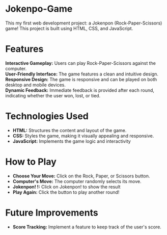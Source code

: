 # Jokenpo-Game

This my first web development project: a Jokenpon (Rock-Paper-Scissors) game! This project is built using HTML, CSS, and JavaScript.

# Features
**Interactive Gameplay:** Users can play Rock-Paper-Scissors against the computer. <br />
**User-Friendly Interface:** The game features a clean and intuitive design. <br />
**Responsive Design:** The game is responsive and can be played on both desktop and mobile devices. <br />
**Dynamic Feedback:** Immediate feedback is provided after each round, indicating whether the user won, lost, or tied. <br />

# Technologies Used
* **HTML:** Structures the content and layout of the game.
* **CSS:** Styles the game, making it visually appealing and responsive.
* **JavaScript:** Implements the game logic and interactivity

# How to Play
* **Choose Your Move:** Click on the Rock, Paper, or Scissors button.
* **Computer's Move:** The computer randomly selects its move.
* **Jokenpon! !:** Click on Jokenpon! to show the result
* **Play Again:** Click the button to play another round!

# Future Improvements
* **Score Tracking:** Implement a feature to keep track of the user's score.

